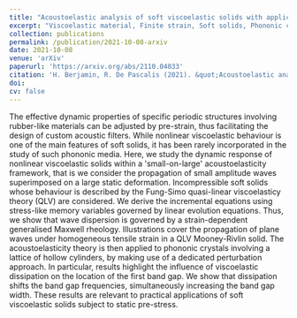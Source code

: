 ```yaml
---
title: "Acoustoelastic analysis of soft viscoelastic solids with application to pre-stressed phononic crystals"
excerpt: "Viscoelastic material, Finite strain, Soft solids, Phononic crystal, Tunable band gap"
collection: publications
permalink: /publication/2021-10-08-arxiv
date: 2021-10-08
venue: 'arXiv'
paperurl: 'https://arxiv.org/abs/2110.04033'
citation: 'H. Berjamin, R. De Pascalis (2021). &quot;Acoustoelastic analysis of soft viscoelastic solids with application to pre-stressed phononic crystals&quot;, <i>arXiv</i> preprint 2110.04033.'
doi: 
cv: false
---
```


The effective dynamic properties of specific periodic structures involving rubber-like materials can be adjusted by pre-strain, thus facilitating the design of custom acoustic filters. While nonlinear viscoelastic behaviour is one of the main features of soft solids, it has been rarely incorporated in the study of such phononic media. Here, we study the dynamic response of nonlinear viscoelastic solids within a 'small-on-large' acoustoelasticity framework, that is we consider the propagation of small amplitude waves superimposed on a large static deformation. Incompressible soft solids whose behaviour is described by the Fung-Simo quasi-linear viscoelasticy theory (QLV) are considered. We derive the incremental equations using stress-like memory variables governed by linear evolution equations. Thus, we show that wave dispersion is governed by a strain-dependent generalised Maxwell rheology. Illustrations cover the propagation of plane waves under homogeneous tensile strain in a QLV Mooney-Rivlin solid. The acoustoelasticity theory is then applied to phononic crystals involving a lattice of hollow cylinders, by making use of a dedicated perturbation approach. In particular, results highlight the influence of viscoelastic dissipation on the location of the first band gap. We show that dissipation shifts the band gap frequencies, simultaneously increasing the band gap width. These results are relevant to practical applications of soft viscoelastic solids subject to static pre-stress.